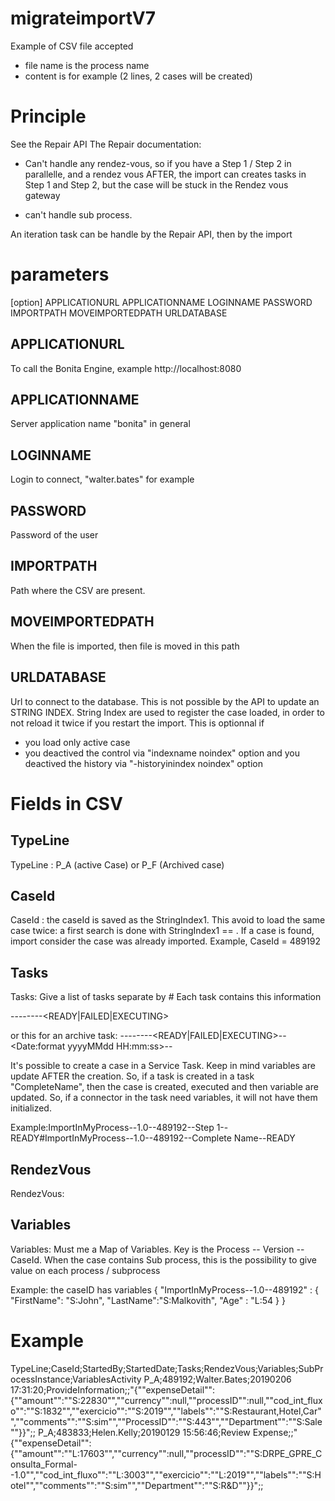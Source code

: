 # migrateimportV7

Example of CSV file accepted
* file name is the process name
* content is for example (2 lines, 2 cases will be created)

# Principle

See the Repair API
The Repair documentation:
* Can't handle any rendez-vous, so if you have a Step 1 / Step 2 in parallelle, and a rendez vous AFTER, the import can creates tasks in Step 1 and Step 2, but the case will be stuck in the Rendez vous gateway

* can't handle sub process. 

An iteration task can be handle by the Repair API, then by the import <to be documented>



# parameters
[option] APPLICATIONURL APPLICATIONNAME LOGINNAME PASSWORD IMPORTPATH MOVEIMPORTEDPATH URLDATABASE

## APPLICATIONURL
To call the Bonita Engine, example http://localhost:8080

## APPLICATIONNAME
Server application name "bonita" in general

## LOGINNAME 
Login to connect, "walter.bates" for example

## PASSWORD 
Password of the user

## IMPORTPATH 
Path where the CSV are present.

## MOVEIMPORTEDPATH 
When the file is imported, then file is moved in this path

## URLDATABASE
Url to connect to the database. This is not possible by the API to update an STRING INDEX. String Index are used to register the case loaded, in order to not reload it twice if you restart the import.
This is optionnal if
* you load only active case
* you deactived the control via "indexname noindex" option and you deactived the history via "-historyinindex noindex" option
 
 
 
# Fields in CSV

## TypeLine
TypeLine : P_A (active Case) or P_F (Archived case)

## CaseId
CaseId : the caseId is saved as the StringIndex1. This avoid to load the same case twice: a first search is done with StringIndex1 == <CaseId>. If a case is found, import consider the case was already imported.
Example, CaseId = 489192

## Tasks
Tasks: Give a list of tasks separate by # Each task contains this information

 <processName>--<processVersion>--<processInstanceId>--<tasksName>--<READY|FAILED|EXECUTING>
 
 or this for an archive task:
 <processName>--<processVersion>--<processInstanceId>--<tasksName>--<READY|FAILED|EXECUTING>--<Date:format yyyyMMdd HH:mm:ss>--<ExecutedBy>

It's possible to create a case in a Service Task. 
Keep in mind variables are update AFTER the creation. So, if a task is created in a task "CompleteName", then the case is created, executed and then variable are updated. So, if a connector in the task need variables, it will not have them initialized.

Example:ImportInMyProcess--1.0--489192--Step 1--READY#ImportInMyProcess--1.0--489192--Complete Name--READY

## RendezVous
RendezVous: <Not Implemented>

## Variables
Variables: 
Must me a Map of Variables. Key is the Process -- Version -- CaseId. When the case contains Sub process, this is the possibility to give value on each process / subprocess
  
Example: the caseID has variables
{ "ImportInMyProcess--1.0--489192" : { "FirstName": "S:John", "LastName":"S:Malkovith", "Age" : "L:54 } }



# Example
TypeLine;CaseId;StartedBy;StartedDate;Tasks;RendezVous;Variables;SubProcessInstance;VariablesActivity
P_A;489192;Walter.Bates;20190206 17:31:20;ProvideInformation;;"{""expenseDetail"":{""amount"":""S:22830"",""currency"":null,""processID"":null,""cod_int_fluxo"":""S:1832"",""exercicio"":""S:2019"",""labels"":""S:Restaurant,Hotel,Car"",""comments"":""S:sim"",""ProcessID"":""S:443"",""Department"":""S:Sale""}}";;
P_A;483833;Helen.Kelly;20190129 15:56:46;Review Expense;;"{""expenseDetail"":{""amount"":""L:17603"",""currency"":null,""processID"":""S:DRPE_GPRE_Consulta_Formal--1.0"",""cod_int_fluxo"":""L:3003"",""exercicio"":""L:2019"",""labels"":""S:Hotel"",""comments"":""S:sim"",""Department"":""S:R&D""}}";;
 

